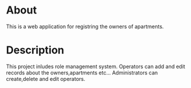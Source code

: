 # About
This is a web application for registring the owners of apartments.

# Description
This project inludes role management system. Operators can add and edit records about the owners,apartments etc... Administrators can create,delete and edit operators.

